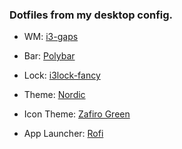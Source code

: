 ### Dotfiles from my desktop config.

* WM: [i3-gaps](https://github.com/Airblader/i3)

* Bar: [Polybar](https://github.com/jaagr/polybar)

* Lock: [i3lock-fancy](https://github.com/meskarune/i3lock-fancy)

* Theme: [Nordic](https://github.com/EliverLara/Nordic)

* Icon Theme: [Zafiro Green](https://github.com/zayronxio/Zafiro-icons)

* App Launcher: [Rofi](https://github.com/jaagr/polybar)
